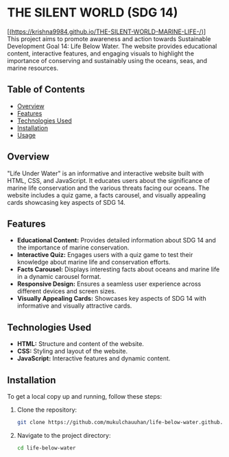 # THE  SILENT WORLD (SDG 14)
[[(https://krishna9984.github.io/THE-SILENT-WORLD-MARINE-LIFE-/)](https://krishna9984.github.io/THE-SILENT-WORLD-MARINE-LIFE-/)] <br/>
This project aims to promote awareness and action towards Sustainable Development Goal 14: Life Below Water. The website provides educational content, interactive features, and engaging visuals to highlight the importance of conserving and sustainably using the oceans, seas, and marine resources.

## Table of Contents

- [Overview](#overview)
- [Features](#features)
- [Technologies Used](#technologies-used)
- [Installation](#installation)
- [Usage](#usage)

## Overview

"Life Under Water" is an informative and interactive website built with HTML, CSS, and JavaScript. It educates users about the significance of marine life conservation and the various threats facing our oceans. The website includes a quiz game, a facts carousel, and visually appealing cards showcasing key aspects of SDG 14.

## Features

- **Educational Content:** Provides detailed information about SDG 14 and the importance of marine conservation.
- **Interactive Quiz:** Engages users with a quiz game to test their knowledge about marine life and conservation efforts.
- **Facts Carousel:** Displays interesting facts about oceans and marine life in a dynamic carousel format.
- **Responsive Design:** Ensures a seamless user experience across different devices and screen sizes.
- **Visually Appealing Cards:** Showcases key aspects of SDG 14 with informative and visually attractive cards.

## Technologies Used

- **HTML:** Structure and content of the website.
- **CSS:** Styling and layout of the website.
- **JavaScript:** Interactive features and dynamic content.

## Installation

To get a local copy up and running, follow these steps:

1. Clone the repository:
   ```sh
   git clone https://github.com/mukulchauuhan/life-below-water.github.io
2. Navigate to the project directory:
    ```sh
    cd life-below-water



